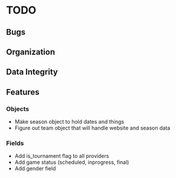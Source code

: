 TODO
====

## Bugs

## Organization

## Data Integrity

## Features
### Objects
* Make season object to hold dates and things
* Figure out team object that will handle website and season data

### Fields
* Add is_tournament flag to all providers
* Add game status (scheduled, inprogress, final)
* Add gender field
